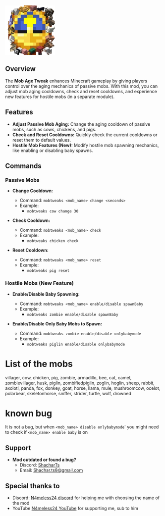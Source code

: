 ![icon.png](icon.png)
## Overview
The **Mob Age Tweak** enhances Minecraft gameplay by giving players control over the aging mechanics of passive mobs. With this mod, you can adjust mob aging cooldowns, check and reset cooldowns, and experience new features for hostile mobs (in a separate module).

## Features
- **Adjust Passive Mob Aging:** Change the aging cooldown of passive mobs, such as cows, chickens, and pigs.
- **Check and Reset Cooldowns:** Quickly check the current cooldowns or reset them to default values.
- **Hostile Mob Features (New):** Modify hostile mob spawning mechanics, like enabling or disabling baby spawns.

## Commands

### Passive Mobs
- **Change Cooldown:**
  - Command: `mobtweaks <mob_name> change <seconds>`
  - Example:
    - `mobtweaks cow change 30`

- **Check Cooldown:**
  - Command: `mobtweaks <mob_name> check`
  - Example:
    - `mobtweaks chicken check`

- **Reset Cooldown:**
  - Command: `mobtweaks <mob_name> reset`
  - Example:
    - `mobtweaks pig reset`

### Hostile Mobs (New Feature)
- **Enable/Disable Baby Spawning:**
  - Command: `mobtweaks <mob_name> enable/disable spawnBaby`
  - Example:
    - `mobtweaks zombie enable/disable spawnBaby`

- **Enable/Disable Only Baby Mobs to Spawn:**
  - Command: `mobtweaks zombie enable/disable onlybabymode`
  - Example:
    - `mobtweaks piglin enable/disable onlybabymode`

# List of the mobs
villager, cow, chicken, pig, zombie, armadillo, bee, cat, camel,
zombievillager, husk, piglin, zombifiedpiglin, zoglin, hoglin,
sheep, rabbit, axolotl, panda, fox, donkey, goat, horse,
llama, mule, mushroomcow, ocelot, polarbear, skeletonhorse,
sniffer, strider, turtle, wolf, drowned


# known bug
It is not a bug, but when `<mob_name> disable onlybabymode`' you might need to check if `<mob_name> enable baby` is on



## Support

- **Mod outdated or found a bug?**
  - Discord: [ShacharTs](https://discordapp.com/users/238965273581846529)
  - Email: [Shachar.ts8@gmail.com](mailto:Shachar.ts8@gmail.com)


 ## Special thanks to 
  - Discord: [N4meless24 discord](https://discord.gg/gjAjR57tsR) for helping me with choosing the name of the mod
  - YouTube [N4meless24 YouTube](https://www.youtube.com/channel/UCHJLy3lgml4j3oj1ELPTGnA) for supporting me, sub to him 
